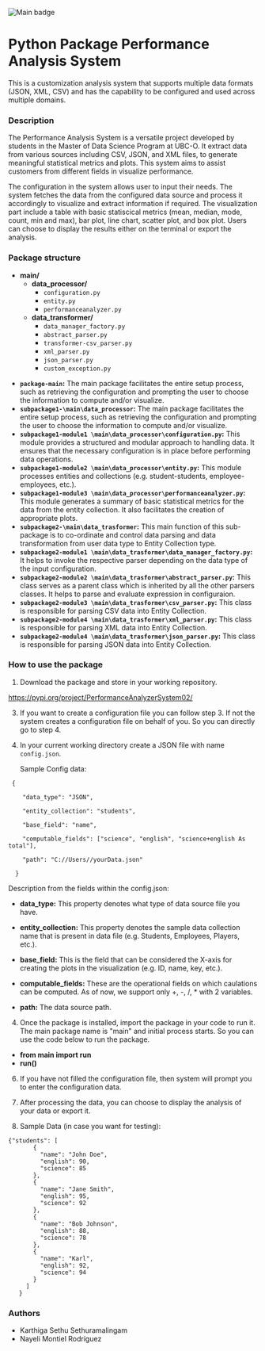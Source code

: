 
![Main badge](https://github.com/Naye013/Data533-Step3-ContinuousIntergration/actions/workflows/main.yml/badge.svg)

# Python Package Performance Analysis System

This is a customization analysis system that supports multiple data formats (JSON, XML, CSV) and has the capability to be configured and used across multiple domains.

### Description

The Performance Analysis System is a versatile project developed by students in the Master of Data Science Program at UBC-O. It extract data from various sources including CSV, JSON, and XML files, to generate meaningful statistical metrics and plots. This system aims to assist customers from different fields in visualize performance.   

The configuration in the system allows user to input their needs. The system fetches the data from the configured data source and process it accordingly to visualize and extract information if required. The visualization part include a table with basic statiscical metrics (mean, median, mode, count, min and max), bar plot, line chart, scatter plot, and box plot. Users can choose to display the results either on the terminal or export the analysis.   

### Package structure

* **main/**
  * **data_processor/**
    * `configuration.py`
    * `entity.py`
    * `performanceanalyzer.py`
  * **data_transformer/**
    * `data_manager_factory.py`
    * `abstract_parser.py`
    * `transformer-csv_parser.py`
    * `xml_parser.py`
    * `json_parser.py`
    * `custom_exception.py`

- **`package-main`:** The main package facilitates the entire setup process, such as retrieving the configuration and prompting the user to choose the information to compute and/or visualize.
- **`subpackage1-\main\data_processor`:** The main package facilitates the entire setup process, such as retrieving the configuration and prompting the user to choose the information to compute and/or visualize.
- **`subpackage1-module1 \main\data_processor\configuration.py`:** This module provides a structured and modular approach to handling data. It ensures that the necessary configuration is in place before performing data operations.
- **`subpackage1-module2 \main\data_processor\entity.py`:** This module processes entities and collections (e.g. student-students, employee-employees, etc.).
- **`subpackage1-module3 \main\data_processor\performanceanalyzer.py`:** This module generates a summary of basic statistical metrics for the data from the entity collection. It also facilitates the creation of appropriate plots.
- **`subpackage2-\main\data_trasformer`:** This main function of this sub-package is to co-ordinate and control data parsing and data transformation from user data type to Entity Collection type.  
- **`subpackage2-module1 \main\data_trasformer\data_manager_factory.py`:** It helps to invoke the respective parser depending on the data type of the input configuration.
- **`subpackage2-module2 \main\data_trasformer\abstract_parser.py`:** This class serves as a parent class which is inherited by all the other parsers classes. It helps to parse and evaluate expression in configuraion.
- **`subpackage2-module3 \main\data_trasformer\csv_parser.py`:** This class is responsible for parsing  CSV data into Entity Collection.
- **`subpackage2-module4 \main\data_trasformer\xml_parser.py`:** This class is responsible for parsing  XML data into Entity Collection.
- **`subpackage2-module4 \main\data_trasformer\json_parser.py`:** This class is responsible for parsing  JSON data into Entity Collection.

### How to use the package

1. Download the package and store in your working repository.

https://pypi.org/project/PerformanceAnalyzerSystem02/

3. If you want to create a configuration file you can follow step 3. If not the system creates a configuration file on behalf of you. So you can directly go to step 4.

4. In your current working directory create a JSON file with name `config.json`.

   Sample Config data:

```
 {

    "data_type": "JSON",

    "entity_collection": "students",

    "base_field": "name",

    "computable_fields": ["science", "english", "science+english As total"],

    "path": "C://Users//yourData.json"

  }
```
Description from the fields within the config.json:

- **data_type:** This property denotes what type of data source file you have.

- **entity_collection:** This property denotes the sample data collection name that is present in data file (e.g. Students, Employees, Players, etc.).

- **base_field:** This is the field that can be considered the X-axis for creating the plots in the visualization (e.g. ID, name, key, etc.).

- **computable_fields:** These are the operational fields on which caulations can be computed. As of now, we support only +, -, /, * with 2 variables.

- **path:** The data source path.


4. Once the package is installed, import the package in your code to run it. The main package name is "main" and initial process starts. So you can use the code below to run the package.

  -  **from main import run**        
  -  **run()**     

6. If you have not filled the configuration file, then system will prompt you to enter the configuration data.


7. After processing the data, you can choose to display the analysis of your data or export it.

8. Sample Data (in case you want for testing):

```
{"students": [
       {
         "name": "John Doe",
         "english": 90,
         "science": 85
       },
       {
         "name": "Jane Smith",
         "english": 95,
         "science": 92
       },
       {
         "name": "Bob Johnson",
         "english": 88,
         "science": 78
       },
       {
         "name": "Karl",
         "english": 92,
         "science": 94
       }
     ]
   }
```
### Authors

- Karthiga Sethu Sethuramalingam
- Nayeli Montiel Rodríguez
